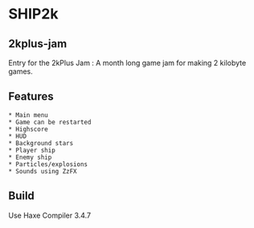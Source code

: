 # SHIP2k

## 2kplus-jam

Entry for the 2kPlus Jam : A month long game jam for making 2 kilobyte games.

## Features

    * Main menu
    * Game can be restarted
    * Highscore
    * HUD
    * Background stars
    * Player ship
    * Enemy ship
    * Particles/explosions
    * Sounds using ZzFX

## Build

Use Haxe Compiler 3.4.7



